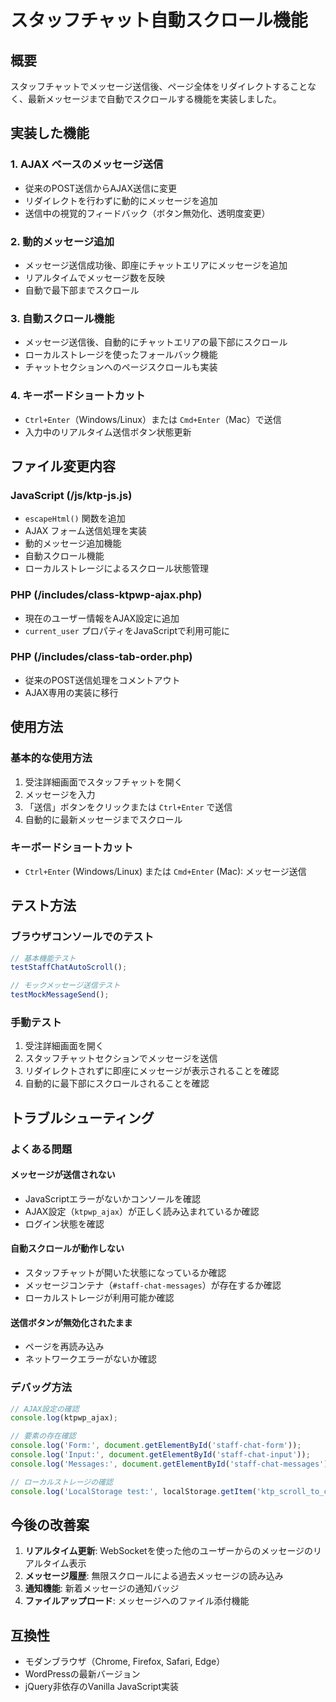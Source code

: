 # スタッフチャット自動スクロール機能

## 概要
スタッフチャットでメッセージ送信後、ページ全体をリダイレクトすることなく、最新メッセージまで自動でスクロールする機能を実装しました。

## 実装した機能

### 1. AJAX ベースのメッセージ送信
- 従来のPOST送信からAJAX送信に変更
- リダイレクトを行わずに動的にメッセージを追加
- 送信中の視覚的フィードバック（ボタン無効化、透明度変更）

### 2. 動的メッセージ追加
- メッセージ送信成功後、即座にチャットエリアにメッセージを追加
- リアルタイムでメッセージ数を反映
- 自動で最下部までスクロール

### 3. 自動スクロール機能
- メッセージ送信後、自動的にチャットエリアの最下部にスクロール
- ローカルストレージを使ったフォールバック機能
- チャットセクションへのページスクロールも実装

### 4. キーボードショートカット
- `Ctrl+Enter`（Windows/Linux）または `Cmd+Enter`（Mac）で送信
- 入力中のリアルタイム送信ボタン状態更新

## ファイル変更内容

### JavaScript (/js/ktp-js.js)
- `escapeHtml()` 関数を追加
- AJAX フォーム送信処理を実装
- 動的メッセージ追加機能
- 自動スクロール機能
- ローカルストレージによるスクロール状態管理

### PHP (/includes/class-ktpwp-ajax.php)
- 現在のユーザー情報をAJAX設定に追加
- `current_user` プロパティをJavaScriptで利用可能に

### PHP (/includes/class-tab-order.php)
- 従来のPOST送信処理をコメントアウト
- AJAX専用の実装に移行

## 使用方法

### 基本的な使用方法
1. 受注詳細画面でスタッフチャットを開く
2. メッセージを入力
3. 「送信」ボタンをクリックまたは `Ctrl+Enter` で送信
4. 自動的に最新メッセージまでスクロール

### キーボードショートカット
- `Ctrl+Enter` (Windows/Linux) または `Cmd+Enter` (Mac): メッセージ送信

## テスト方法

### ブラウザコンソールでのテスト
```javascript
// 基本機能テスト
testStaffChatAutoScroll();

// モックメッセージ送信テスト
testMockMessageSend();
```

### 手動テスト
1. 受注詳細画面を開く
2. スタッフチャットセクションでメッセージを送信
3. リダイレクトされずに即座にメッセージが表示されることを確認
4. 自動的に最下部にスクロールされることを確認

## トラブルシューティング

### よくある問題

#### メッセージが送信されない
- JavaScriptエラーがないかコンソールを確認
- AJAX設定（`ktpwp_ajax`）が正しく読み込まれているか確認
- ログイン状態を確認

#### 自動スクロールが動作しない
- スタッフチャットが開いた状態になっているか確認
- メッセージコンテナ（`#staff-chat-messages`）が存在するか確認
- ローカルストレージが利用可能か確認

#### 送信ボタンが無効化されたまま
- ページを再読み込み
- ネットワークエラーがないか確認

### デバッグ方法
```javascript
// AJAX設定の確認
console.log(ktpwp_ajax);

// 要素の存在確認
console.log('Form:', document.getElementById('staff-chat-form'));
console.log('Input:', document.getElementById('staff-chat-input'));
console.log('Messages:', document.getElementById('staff-chat-messages'));

// ローカルストレージの確認
console.log('LocalStorage test:', localStorage.getItem('ktp_scroll_to_chat'));
```

## 今後の改善案

1. **リアルタイム更新**: WebSocketを使った他のユーザーからのメッセージのリアルタイム表示
2. **メッセージ履歴**: 無限スクロールによる過去メッセージの読み込み
3. **通知機能**: 新着メッセージの通知バッジ
4. **ファイルアップロード**: メッセージへのファイル添付機能

## 互換性

- モダンブラウザ（Chrome, Firefox, Safari, Edge）
- WordPressの最新バージョン
- jQuery非依存のVanilla JavaScript実装
